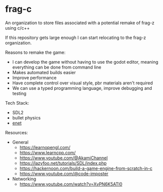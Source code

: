 # frag-c

An organization to store files associated with a potential remake of frag-z using c/c++

If this repository gets large enough I can start relocating to the frag-z organization.

Reasons to remake the game:
* I can develop the game without having to use the godot editor, meaning everything can be done from command line
* Makes automated builds easier
* Improve performance
* Have complete control over visual style, pbr materials aren't required
* We can use a typed programming language, improve debugging and testing

Tech Stack:
* SDL2
* bullet physics
* [enet](http://enet.bespin.org/)

Resources:
* General
  * https://learnopengl.com/
  * https://www.learncpp.com/
  * https://www.youtube.com/@AkamiChannel
  * https://lazyfoo.net/tutorials/SDL/index.php
  * https://hackernoon.com/build-a-game-engine-from-scratch-in-c
  * https://www.youtube.com/@code-imposter
* Networking
  * https://www.youtube.com/watch?v=XvPN6K5ATl0
